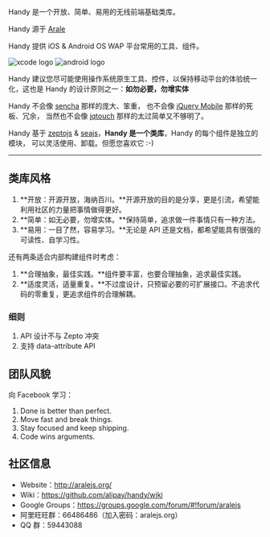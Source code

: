 Handy 是一个开放、简单、易用的无线前端基础类库。

Handy 源于 [Arale](https://github.com/alipay/arale)

Handy 提供 iOS & Android OS WAP 平台常用的工具、组件。

![xcode logo](/alipay/handy/raw/master/docs/assets/xcode.jpeg)
![android logo](/alipay/handy/raw/master/docs/assets/android.jpg)

Handy 建议您尽可能使用操作系统原生工具、控件，以保持移动平台的体验统一化，这也是 Handy 的设计原则之一：**如勿必要，勿增实体**

Handy 不会像 [sencha](http://www.sencha.com/) 那样的庞大、笨重，
也不会像 [jQuery Mobile](http://jquerymobile.com) 那样的死板、冗余，
当然也不会像 [jqtouch](http://jqtouch.com/) 那样的太过简单又不够明了。

Handy 基于 [zeptojs](http://zeptojs.com) & [seajs](http://seajs.org)，**Handy 是一个类库**，Handy 的每个组件是独立的模块，
可以灵活使用、卸载。但愿您喜欢它 :-)

---


## 类库风格


1. **开放：开源开放，海纳百川。**开源开放的目的是分享，更是引流，希望能利用社区的力量把事情做得更好。
1. **简单：如无必要，勿增实体。**保持简单，追求做一件事情只有一种方法。
1. **易用：一目了然，容易学习。**无论是 API 还是文档，都希望能具有很强的可读性、自学习性。

还有两条适合内部构建组件时考虑：

1. **合理抽象，最佳实践。**组件要丰富，也要合理抽象，追求最佳实践。
1. **适度灵活，适量重复。**不过度设计，只预留必要的可扩展接口。不追求代码的零重复，更追求组件的合理解耦。

### 细则

1. API 设计不与 Zepto 冲突
2. 支持 data-attribute API

## 团队风貌

向 Facebook 学习：

1. Done is better than perfect.
1. Move fast and break things.
1. Stay focused and keep shipping.
1. Code wins arguments.


## 社区信息

- Website：<http://aralejs.org/>
- Wiki：<https://github.com/alipay/handy/wiki>
- Google Groups：<https://groups.google.com/forum/#!forum/aralejs>
- 阿里旺旺群：66486486（加入密码：aralejs.org）
- QQ 群：59443088

